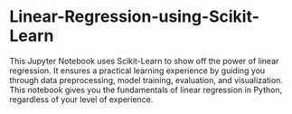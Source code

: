 # Linear-Regression-using-Scikit-Learn
This Jupyter Notebook uses Scikit-Learn to show off the power of linear regression. It ensures a practical learning experience by guiding you through data preprocessing, model training, evaluation, and visualization. This notebook gives you the fundamentals of linear regression in Python, regardless of your level of experience.
